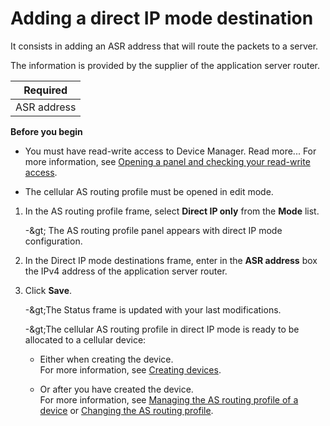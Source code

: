 # Adding a direct IP mode destination

It consists in adding an ASR address that will route the packets to a
server.

The information is provided by the supplier of the application server
router.

| Required    |
|-------------|
| ASR address |

**Before you begin**

- You must have read-write access to Device Manager. Read more\... For
  more information, see [Opening a panel and checking your read-write access](../device-manager-user-guide/use-interface.md#opening-a-panel-and-checking-your-read-write-access).

- The cellular AS routing profile must be opened in edit mode.

1.  In the AS routing profile frame, select **Direct IP only** from the
    **Mode** list.

    -\&gt; The AS routing profile panel appears with direct IP mode
    configuration.

2.  In the Direct IP mode destinations frame, enter in the **ASR
    address** box the IPv4 address of the application server router.

3.  Click **Save**.

    -\&gt;The Status frame is updated with your last modifications.

    -\&gt;The cellular AS routing profile in direct IP mode is ready to be
    allocated to a cellular device:

    - Either when creating the device.  
      For more information, see [Creating devices](../device-manager-user-guide/create-devices/index.md).

    - Or after you have created the device.  
      For more information, see [Managing the AS routing profile of a device](../device-manager-user-guide/manage-device-network/manage-as-routing-profile-device)
      or [Changing the AS routing profile](../device-manager-user-guide/manage-device-network/manage-as-routing-profile-device.md#changing-the-as-routing-profile).
